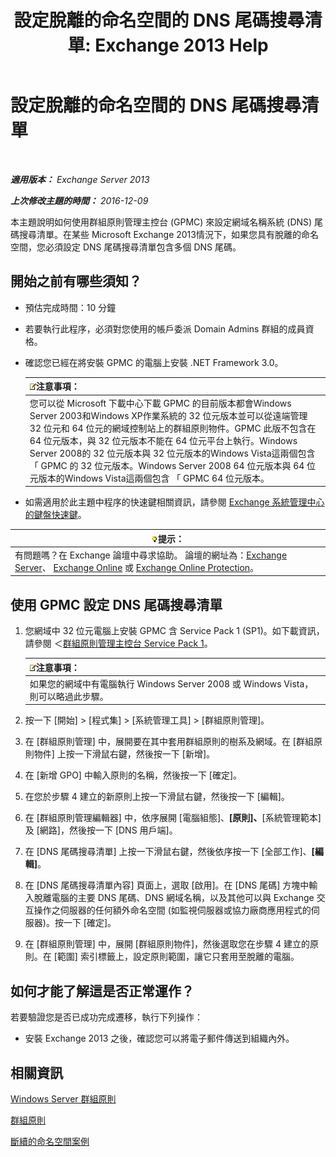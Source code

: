 ﻿---
title: '設定脫離的命名空間的 DNS 尾碼搜尋清單: Exchange 2013 Help'
TOCTitle: 設定脫離的命名空間的 DNS 尾碼搜尋清單
ms:assetid: cfa715ac-7b69-47c3-b206-933ec2cf677b
ms:mtpsurl: https://technet.microsoft.com/zh-tw/library/Bb847901(v=EXCHG.150)
ms:contentKeyID: 50474249
ms.date: 05/21/2018
mtps_version: v=EXCHG.150
ms.translationtype: MT
---

# 設定脫離的命名空間的 DNS 尾碼搜尋清單

 

_**適用版本：** Exchange Server 2013_

_**上次修改主題的時間：** 2016-12-09_

本主題說明如何使用群組原則管理主控台 (GPMC) 來設定網域名稱系統 (DNS) 尾碼搜尋清單。在某些 Microsoft Exchange 2013情況下，如果您具有脫離的命名空間，您必須設定 DNS 尾碼搜尋清單包含多個 DNS 尾碼。

## 開始之前有哪些須知？

  - 預估完成時間：10 分鐘

  - 若要執行此程序，必須對您使用的帳戶委派 Domain Admins 群組的成員資格。

  - 確認您已經在將安裝 GPMC 的電腦上安裝 .NET Framework 3.0。
    
    <table>
    <thead>
    <tr class="header">
    <th><img src="images/Bb124558.note(EXCHG.150).gif" title="注意事項" alt="注意事項" />注意事項：</th>
    </tr>
    </thead>
    <tbody>
    <tr class="odd">
    <td>您可以從 Microsoft 下載中心下載 GPMC 的目前版本都會Windows Server 2003和Windows XP作業系統的 32 位元版本並可以從遠端管理 32 位元和 64 位元的網域控制站上的群組原則物件。GPMC 此版不包含在 64 位元版本，與 32 位元版本不能在 64 位元平台上執行。Windows Server 2008的 32 位元版本與 32 位元版本的Windows Vista這兩個包含 「 GPMC 的 32 位元版本。Windows Server 2008 64 位元版本與 64 位元版本的Windows Vista這兩個包含 「 GPMC 64 位元版本。</td>
    </tr>
    </tbody>
    </table>


  - 如需適用於此主題中程序的快速鍵相關資訊，請參閱 [Exchange 系統管理中心的鍵盤快速鍵](keyboard-shortcuts-in-the-exchange-admin-center-exchange-online-protection-help.md)。

<table>
<thead>
<tr class="header">
<th><img src="images/Bb124558.tip(EXCHG.150).gif" title="提示" alt="提示" />提示：</th>
</tr>
</thead>
<tbody>
<tr class="odd">
<td>有問題嗎？在 Exchange 論壇中尋求協助。 論壇的網址為：<a href="https://go.microsoft.com/fwlink/p/?linkid=60612">Exchange Server</a>、 <a href="https://go.microsoft.com/fwlink/p/?linkid=267542">Exchange Online</a> 或 <a href="https://go.microsoft.com/fwlink/p/?linkid=285351">Exchange Online Protection</a>。</td>
</tr>
</tbody>
</table>


## 使用 GPMC 設定 DNS 尾碼搜尋清單

1.  您網域中 32 位元電腦上安裝 GPMC 含 Service Pack 1 (SP1)。如下載資訊，請參閱 ＜[群組原則管理主控台 Service Pack 1](https://go.microsoft.com/fwlink/p/?linkid=100126)。
    
    <table>
    <thead>
    <tr class="header">
    <th><img src="images/Bb124558.note(EXCHG.150).gif" title="注意事項" alt="注意事項" />注意事項：</th>
    </tr>
    </thead>
    <tbody>
    <tr class="odd">
    <td>如果您的網域中有電腦執行 Windows Server 2008 或 Windows Vista，則可以略過此步驟。</td>
    </tr>
    </tbody>
    </table>


2.  按一下 \[開始\] \> \[程式集\] \> \[系統管理工具\] \> \[群組原則管理\]。

3.  在 \[群組原則管理\] 中，展開要在其中套用群組原則的樹系及網域。在 \[群組原則物件\] 上按一下滑鼠右鍵，然後按一下 \[新增\]。

4.  在 \[新增 GPO\] 中輸入原則的名稱，然後按一下 \[確定\]。

5.  在您於步驟 4 建立的新原則上按一下滑鼠右鍵，然後按一下 \[編輯\]。

6.  在 \[群組原則管理編輯器\] 中，依序展開 \[電腦組態\]、**\[原則\]、**\[系統管理範本\] 及 \[網路\]，然後按一下 \[DNS 用戶端\]。

7.  在 \[DNS 尾碼搜尋清單\] 上按一下滑鼠右鍵，然後依序按一下 \[全部工作\]、**\[編輯\]**。

8.  在 \[DNS 尾碼搜尋清單內容\] 頁面上，選取 \[啟用\]。在 \[DNS 尾碼\] 方塊中輸入脫離電腦的主要 DNS 尾碼、DNS 網域名稱，以及其他可以與 Exchange 交互操作之伺服器的任何額外命名空間 (如監視伺服器或協力廠商應用程式的伺服器)。按一下 \[確定\]。

9.  在 \[群組原則管理\] 中，展開 \[群組原則物件\]，然後選取您在步驟 4 建立的原則。在 \[範圍\] 索引標籤上，設定原則範圍，讓它只套用至脫離的電腦。

## 如何才能了解這是否正常運作？

若要驗證您是否已成功完成遷移，執行下列操作：

  - 安裝 Exchange 2013 之後，確認您可以將電子郵件傳送到組織內外。

## 相關資訊

[Windows Server 群組原則](https://go.microsoft.com/fwlink/p/?linkid=100128)

[群組原則](https://go.microsoft.com/fwlink/?linkid=268043)

[斷續的命名空間案例](disjoint-namespace-scenarios-exchange-2013-help.md)

